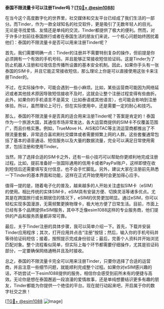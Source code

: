 **泰国不限流量卡可以注册Tinder吗？[[TG💪+ @esim1088](https://t.me/s/esim1088)]**

在当今这个高度数字化的世界里，社交媒体和交友平台已经成了我们生活的一部分。而Tinder，作为一款全球知名的社交软件，更是吸引了无数年轻人的目光。无论是寻找爱情、友情还是单纯的交流，Tinder都提供了极大的便利。然而，对于许多计划前往泰国旅行或者在泰国生活的朋友们来说，一个核心问题始终困扰着他们：泰国的不限流量卡是否可以用来注册Tinder呢？

首先，我们需要明确一点：Tinder的注册并不需要特别复杂的操作，但前提是你必须拥有一个有效的手机号码，并且能够正常接收短信验证码。这是Tinder为了防止机器人注册和垃圾信息传播所设置的基本安全机制。因此，如果你手头有一张泰国的SIM卡，并且它能正常接收短信，那么理论上你是可以直接使用这张卡来注册Tinder的。

不过，在实际操作中，可能会遇到一些小麻烦。比如，某些运营商可能因为网络延迟或者其他技术原因导致短信接收不及时，这就会让整个注册过程变得有些曲折。此外，如果你的手机语言不是英文（比如泰语或其他语言），也可能会影响到注册体验。所以，虽然理论上可行，但在实际使用中，还是需要一定的耐心和技巧。

那么，泰国的不限流量卡是否真的适合用来注册Tinder呢？答案是肯定的！泰国作为一个旅游大国，其通信市场非常发达，各大运营商提供的SIM卡不仅覆盖范围广，而且价格实惠。例如，TrueMove H、AIS和DTAC等主流运营商都推出了不限流量套餐，非常适合喜欢刷社交媒体或者需要频繁上网的人群。这些套餐通常包括了基本的语音通话、短信服务以及大量的数据流量，完全可以满足日常使用需求，包括注册和使用Tinder。

当然，除了选择合适的SIM卡之外，还有一些小技巧可以帮助你更顺利地完成注册过程。比如，提前准备好一张国际通用的信用卡或者PayPal账户，这样即使在收到短信后还需要填写支付信息，也不会手忙脚乱。另外，建议大家在注册前先熟悉一下Tinder的基本界面和功能，这样在正式开始使用时会更加得心应手。

值得一提的是，随着电子化的普及，越来越多的人开始关注虚拟SIM卡（eSIM）的使用。相比传统的实体SIM卡，eSIM具有安装方便、切换灵活等诸多优点。尤其是在跨国旅行或长期居住的情况下，eSIM的优势更加明显。通过eSIM，你可以轻松实现多国漫游，无需频繁更换物理卡，极大地方便了日常生活。目前，市面上已经有多个品牌提供eSIM服务，其中不乏像esim1088这样的专业服务商，他们提供的产品和服务质量都非常可靠。

最后，关于Tinder注册的具体步骤，我可以简单介绍一下。首先，下载并安装Tinder应用程序；其次，打开应用并点击“注册”按钮；然后，输入你的手机号码并等待验证码短信；接着，按照提示完成身份验证；最后，完善个人资料并开始浏览匹配对象。整个流程看似简单，但实际上每个环节都需要仔细操作，尤其是验证码部分，一定要确保网络通畅并且及时接收。

总之，泰国的不限流量卡完全可以用来注册Tinder，只要你选择了合适的运营商，并且注意一些细节问题，就能顺利完成整个过程。如果你对eSIM感兴趣的话，不妨尝试一下esim1088提供的服务，相信你会感受到前所未有的便捷与高效。无论你是想在泰国邂逅一段浪漫的爱情故事，还是单纯想要结识更多有趣的朋友，Tinder都能为你提供一个绝佳的平台。现在就行动起来吧，开启属于你的数字社交之旅！

[[TG💪+ @esim1088](https://t.me/s/esim1088) ![Image](https://i.postimg.cc/4NQfJmqS/Snipaste-2025-05-13-00-14-12.png)]